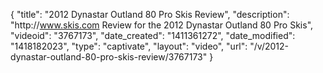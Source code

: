 {
    "title": "2012 Dynastar Outland 80 Pro Skis Review",
    "description": "http:\/\/www.skis.com Review for the 2012 Dynastar Outland 80 Pro Skis",
    "videoid": "3767173",
    "date_created": "1411361272",
    "date_modified": "1418182023",
    "type": "captivate",
    "layout": "video",
    "url": "\/v\/2012-dynastar-outland-80-pro-skis-review\/3767173"
}